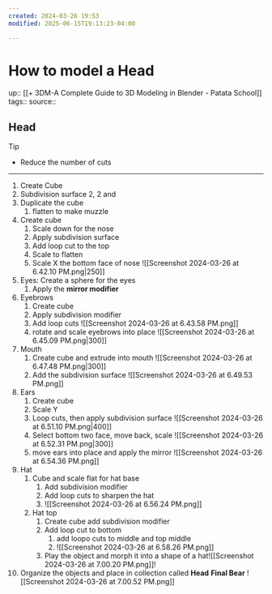 ```yaml
---
created: 2024-03-26 19:53
modified: 2025-06-15T19:13:23-04:00

---
```

# How to model a Head
up::  [[+ 3DM-A Complete Guide to 3D Modeling in Blender - Patata School]]
tags::
source::
## Head

Tip
- Reduce the number of cuts

****
1. Create Cube
2. Subdivision surface 2, 2 and
3. Duplicate the cube
	1. flatten to make muzzle
4. Create cube
	1. Scale down for the nose
	2. Apply subdivision surface
	3. Add loop cut to the top
	4. Scale to flatten
	5. Scale X the bottom face of nose
	![[Screenshot 2024-03-26 at 6.42.10 PM.png|250]]
5. Eyes: Create a sphere for the eyes
	1. Apply the **mirror modifier**
6. Eyebrows
	1. Create cube
	2. Apply subdivision modifier
	3. Add loop cuts
	 ![[Screenshot 2024-03-26 at 6.43.58 PM.png]]
	4. rotate and scale eyebrows into place
	 ![[Screenshot 2024-03-26 at 6.45.09 PM.png|300]]
7. Mouth
	1. Create cube and extrude into mouth
	 ![[Screenshot 2024-03-26 at 6.47.48 PM.png|300]]
	 2. Add the subdivision surface
		 ![[Screenshot 2024-03-26 at 6.49.53 PM.png]]
8. Ears
	1. Create cube
	2. Scale Y
	3. Loop cuts, then apply subdivision surface
		![[Screenshot 2024-03-26 at 6.51.10 PM.png|400]]
	4. Select bottom two face, move back, scale
		![[Screenshot 2024-03-26 at 6.52.31 PM.png|300]]
	5.  move ears into place and apply the mirror
		![[Screenshot 2024-03-26 at 6.54.36 PM.png]]
9. Hat
	1. Cube and scale flat for hat base
		1. Add subdivision modifier
		2. Add loop cuts to sharpen the hat
		3. ![[Screenshot 2024-03-26 at 6.56.24 PM.png]]
	2. Hat top
		1. Create cube add subdivision modifier
		2. Add loop cut to bottom
			1. add loopo cuts to middle and top middle
			2. ![[Screenshot 2024-03-26 at 6.58.26 PM.png]]
		3. Play the object and morph it into a shape of a hat![[Screenshot 2024-03-26 at 7.00.20 PM.png]]!
10. Organize the objects and place in collection called **Head**
**Final Bear**
![[Screenshot 2024-03-26 at 7.00.52 PM.png]]
